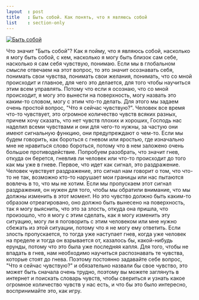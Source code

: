 ```yaml
---
layout  : post
title   : Быть собой. Как понять, что я являюсь собой
list    : section-only
---
```

[![Быть собой](https://img.youtube.com/vi/TjJTl2wS8vY/mqdefault.jpg)](https://www.youtube.com/watch?v=TjJTl2wS8vY)

Что значит "Быть собой"? Как я пойму, что я являюсь собой, насколько я могу быть собой, с кем, насколько я могу быть близок сам себе, насколько я сам себя чувствую, понимаю. Если мы в глобальном смысле отвечаем на этот вопрос, то это значит осознавать себя, понимать свои чувства, понимать свои желания, понимать, что со мной происходит и главное, для чего это делается, для того чтобы научиться этим всем управлять. Потому что если я осознаю, что со мной происходит, я могу это вынести на поверхность, могу назвать это каким-то словом, могу с этим что-то делать. Для этого мы задаем очень простой вопрос, "Что я сейчас чувствую?". Человек все время что-то чувствует, это огромное количество чувств всяких разных, причем хочу сказать, что нет чувств плохих и хороших, Господь нас наделил всеми чувствами и они для чего-то нужны, за частую они имеют сигнальную функцию, они предупреждают о чем-то. Если мы будем говорить, как бороться с гневом или яростью, где изначально мне не нравиться слово бороться, потому что в нем заложено очень большое противодействие. Попробуем разобрать, что значит гнев, откуда он берется, гневлив ли человек или что-то происходит до того как мы уже в гневе. Первое, что идет как сигнал, это раздражение. Человек чувствует раздражение, это сигнал нам говорит о том, что что-то не так, возможно кто-то нарушает мои границы или нас пытаются вовлечь в то, что мы не хотим. Если мы пропускаем этот сигнал раздражения, он нужен для того, чтобы мы обратили внимание, что мы должны изменить в этот момент. Но это чувство должно быть каким-то образом отреагировано, оно должно быть вынесено на поверхность, так я могу выяснить, что это за злость, откуда она пришла, что произошло, что я могу с этим сделать, как я могу изменить эту ситуацию, могу ли я поговорить с этим человеком или мне нужно сбежать из этой ситуации, потому что я не могу ему ответить. Если злость пропускается, то тогда уже наступает гнев, когда уже человек на пределе и тогда он взрывается от, казалось бы, какой-нибудь ерунды, потому что это была уже последняя капля. Для того, чтобы не впадать в гнев, нам необходимо научиться распознавать те чувства, которые стоят до гнева. Поэтому постоянно задавайте себе вопрос, "Что я сейчас чувствую?" и обязательно назвали бы свое чувство, это может быть сначала очень трудно, поэтому вы можете заглянуть в интернет и поискать словарь чувств, чтобы свериться и узнать какое огромное количество чувств у нас есть, и что бы это было интересно, воспринимайте это, как игру.

